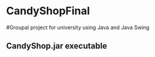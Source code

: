 # CandyShopFinal

#Groupal project for university using Java and Java Swing

## CandyShop.jar executable 
